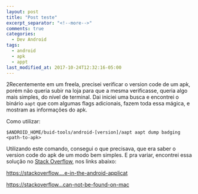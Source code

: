 ```yaml
---
layout: post
title: "Post teste"
excerpt_separator: "<!--more-->"
comments: true
categories:
  - Dev Android
tags:
  - android
  - apk
  - appt
last_modified_at: 2017-10-24T12:32:16-05:00
---
```


2Recentemente em um freela, precisei verificar o version code de um apk, porém não queria subir na loja para que a mesma verificasse, queria algo mais simples, <!--more-->do nível de terminal. 
Dai iniciei uma busca e encontrei o binário `aapt` que com algumas flags adicionais, fazem toda essa mágica, e mostram as informações do apk.

Como utilizar: 
``` terminal
$ANDROID_HOME/buid-tools/android-[version]/aapt aapt dump badging <path-to-apk>
```

Utilizando este comando, consegui o que precisava, que era saber o version code do apk de um modo bem simples. 
E pra variar, encontrei essa solução no [Stack Overflow](https://stackoverflow.com/), nos links abaixo:

[https://stackoverflow....e-in-the-android-applicat](https://stackoverflow.com/questions/4470139/how-to-get-application-or-package-info-from-the-apk-file-in-the-android-applicat)

[https://stackoverflow...can-not-be-found-on-mac](https://stackoverflow.com/questions/11330165/android-aapt-can-not-be-found-on-mac)